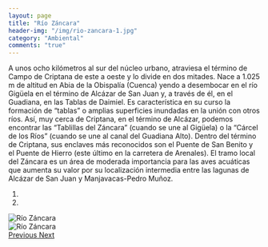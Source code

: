 ```yaml
---
layout: page
title: "Río Záncara"
header-img: "/img/rio-zancara-1.jpg"
category: "Ambiental"
comments: "true"
---
```



A unos ocho kilómetros al sur del núcleo urbano, atraviesa el término de Campo de Criptana de este a oeste y lo divide en dos mitades. 
Nace a 1.025 m de altitud en Abia de la Obispalía (Cuenca) yendo a desembocar en el río Gigüela en el término de Alcázar de San Juan y, a través de él, en el Guadiana, en las Tablas de Daimiel.
Es característica en su curso la formación de “tablas” o amplias superficies inundadas en la unión con otros ríos. Así, muy cerca de Criptana, en el término de Alcázar, podemos encontrar las “Tablillas del Záncara”  (cuando se une al Gigüela) o la “Cárcel de los Ríos” (cuando se une al canal del Guadiana Alto).
Dentro del término de Criptana, sus enclaves más reconocidos son el Puente de San Benito y el Puente de Hierro (este último en la carretera de Arenales).
El tramo local del Záncara es un área de moderada importancia para las aves acuáticas que aumenta su valor por su localización intermedia entre las lagunas de Alcázar de San Juan y Manjavacas-Pedro Muñoz.



<div id="myCarousel" class="carousel slide" data-ride="carousel">
  <!-- Indicators -->
  <ol class="carousel-indicators">
    <li data-target="#myCarousel" data-slide-to="0" class="active"></li>    <li data-target="#myCarousel" data-slide-to="1"></li>
  </ol>
  <!-- Wrapper for slides -->
  <div class="carousel-inner" role="listbox">
    <div class="item active">
      <img src="{{ site.github.url }}/img/rio-zancara-1.jpg" alt="Río Záncara">
    </div>
    <div class="item">
      <img src="{{ site.github.url }}/img/rio-zancara-2.jpg" alt="Río Záncara">
    </div>
  <!-- Left and right controls -->
  <a class="left carousel-control" href="#myCarousel" role="button" data-slide="prev">
    <span class="glyphicon glyphicon-chevron-left" aria-hidden="true"></span>
    <span class="sr-only">Previous</span>
  </a>
  <a class="right carousel-control" href="#myCarousel" role="button" data-slide="next">
    <span class="glyphicon glyphicon-chevron-right" aria-hidden="true"></span>
    <span class="sr-only">Next</span>
  </a>
</div>


